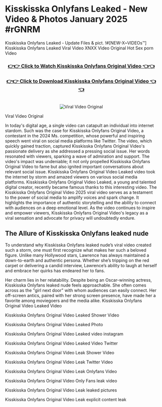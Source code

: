 # Kisskisska Onlyfans Leaked - New Video & Photos January 2025 #rGNRM

Kisskisska Onlyfans Leaked - Update Files & pict. !#[NEW-X~VIDEOs™] Kisskisska Onlyfans Leaked Viral Video XNXX Video Original Hot Sex porn Video
<br>
<div align="center">
<h3><a href="https://links2leaks.com?utm_source=kisskisska&utm_medium=gitlong" rel="nofollow">👉👉 Click to Watch Kisskisska Onlyfans Original Video 👈👈</a></h3>
<h3><a href="https://links2leaks.com?utm_source=kisskisska&utm_medium=gitlong" rel="nofollow">👉👉 Click to Download Kisskisska Onlyfans Original Video 👈👈</a></h3>
<br>
<a href="https://links2leaks.com?utm_source=kisskisska&utm_medium=gitlong" rel="nofollow"><img src="https://i.ibb.co/Gkj2r4b/banner.png" alt="Viral Video Original" style="max-width: 100%; display: inline-block;" data-target="animated-image.originalImage"></a>
</div>

Viral Video Original

In today's digital age, a single video can catapult an individual into internet stardom. Such was the case for Kisskisska Onlyfans Original Video, a contestant in the 2024 Ms. competition, whose powerful and inspiring speech went viral on social media platforms like Twitter.
The video, which quickly gained traction, captured Kisskisska Onlyfans Original Video's passionate delivery as she addressed a pressing social issue. Her words resonated with viewers, sparking a wave of admiration and support. The video's impact was undeniable; it not only propelled Kisskisska Onlyfans Original Video to fame but also ignited important conversations about relevant social issue.
Kisskisska Onlyfans Original Video Leaked video took the internet by storm and amazed viewers on various social media platforms. Kisskisska Onlyfans Original Video Leaked, a young and talented digital creator, recently became famous thanks to this interesting video.
The Kisskisska Onlyfans Original Video 2025 viral video serves as a testament to the power of social media to amplify voices and spark change. It highlights the importance of authentic storytelling and the ability to connect with audiences on a deep emotional level. As the video continues to inspire and empower viewers, Kisskisska Onlyfans Original Video's legacy as a viral sensation and advocate for privacy will undoubtedly endure.

<h2>The Allure of Kisskisska Onlyfans leaked nude</h2>


To understand why Kisskisska Onlyfans leaked nude’s viral video created such a storm, one must first recognize what makes her such a beloved figure. Unlike many Hollywood stars, Lawrence has always maintained a down-to-earth and authentic persona. Whether she’s tripping on the red carpet or delivering a candid interview, Lawrence’s ability to laugh at herself and embrace her quirks has endeared her to fans.

Her charm lies in her relatability. Despite being an Oscar-winning actress, Kisskisska Onlyfans leaked nude feels approachable. She often comes across as the "girl next door" with whom audiences can easily connect. Her off-screen antics, paired with her strong screen presence, have made her a favorite among moviegoers and the media alike.
Kisskisska Onlyfans Original Video Leaked Video

Kisskisska Onlyfans Original Video Leaked Shower Video

Kisskisska Onlyfans Original Video Leaked Photo

Kisskisska Onlyfans Original Video Leaked video instagram

Kisskisska Onlyfans Original Video Leaked Video Twitter

Kisskisska Onlyfans Original Video Leak Shower Video

Kisskisska Onlyfans Original Video Leak Twitter Video

Kisskisska Onlyfans Original Video Leak Onlyfans Video

Kisskisska Onlyfans Original Video Only Fans leak video

Kisskisska Onlyfans Original Video Leak leaked pictures

Kisskisska Onlyfans Original Video Leak explicit content leak